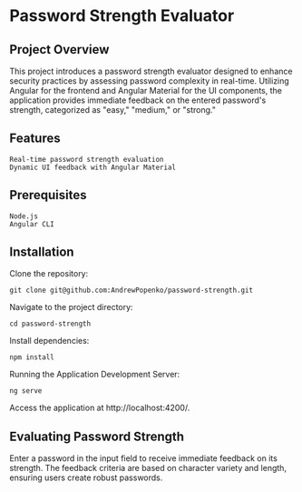 # Password Strength Evaluator

## Project Overview

This project introduces a password strength evaluator designed
to enhance security practices by assessing password complexity in real-time.
Utilizing Angular for the frontend and Angular Material for the UI components,
the application provides immediate feedback on the entered password's strength,
categorized as "easy," "medium," or "strong."

## Features

    Real-time password strength evaluation
    Dynamic UI feedback with Angular Material

## Prerequisites

    Node.js
    Angular CLI

## Installation

Clone the repository:

    git clone git@github.com:AndrewPopenko/password-strength.git

Navigate to the project directory:

    cd password-strength

Install dependencies:

    npm install

Running the Application Development Server:

    ng serve

Access the application at http://localhost:4200/.

## Evaluating Password Strength

Enter a password in the input field to receive immediate feedback on its strength.
The feedback criteria are based on character variety and length,
ensuring users create robust passwords.

